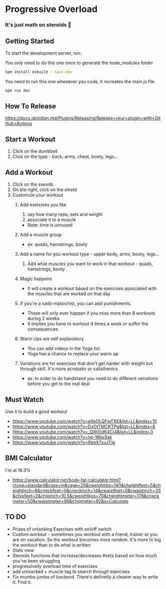 # Progressive Overload
### It's just math on steroids 💪


## Getting Started
To start the development server, run:

You only need to do this one once to generate the node_modules folder
```bash
npm install esbuild --save-dev
```

You need to run this one whenever you code, it recreates the main.js file
```bash
npm run dev
```

## How To Release
https://docs.obsidian.md/Plugins/Releasing/Release+your+plugin+with+GitHub+Actions

## Start a Workout
1. Click on the dumbbell
2. Click on the type - back, arms, chest, booty, legs...

## Add a Workout
1. Click on the swords
2. On the right, click on the shield
3. Customize your workout
    1. Add exercises you like
        1. say how many reps, sets and weight
        2. associate it to a muscle
        - Note: time is unnused
    2. Add a muscle group
        - ex: quads, hamstrings, booty
    3.  Add a name for you workout type - upper body, arms, booty, legs...
        1. Add what muscles you want to work in that workout - quads, hamstrings, booty
    4. Magic happens
        - It will create a workout based on the exercises associated with the muscles that are worked on that day

    5. If you're a sado masochist, you can add punishments.
        - These will only ever happen if you miss more than 8 workouts during 2 weeks
        - It implies you have to workout 4 times a week or suffer the consequences
    6. Warm Ups are self explanatory
        - You can add videos in the Yoga list. 
        - Yoga has a chance to replace your warm up
    7. Variations are for exercises that don't get harder with weight but through skill. It's more acrobatic or calisthenics
        - ex: In order to do  handstand you need to do different variations before you get to the real deal

##  Must Watch
Use it to build a good workout
- https://www.youtube.com/watch?v=a9qOLQFmTXE&list=LL&index=10
- https://www.youtube.com/watch?v=DyOtTMCKTPg&list=LL&index=8
- https://www.youtube.com/watch?v=_QWjDdK4Ci4&list=LL&index=3
- https://www.youtube.com/watch?v=np-18tjx9ak
- https://www.youtube.com/watch?v=lNmX7xvJTjg


## BMI Calculator
I'm at 18.3%
- https://www.calculator.net/body-fat-calculator.html?ctype=standard&csex=m&cage=25&cweightlbs=140&cheightfeet=5&cheightinch=8&cneckfeet=0&cneckinch=14&cwaistfeet=0&cwaistinch=33&chipfeet=2&chipinch=10.5&cweightkgs=70&cheightmeter=178&cneckmeter=50&cwaistmeter=96&chipmeter=92&x=Calculate


## TO DO
- Prizes of unlocking Exercises with on/off switch
- Custom workout - sometimes you workout with a friend, trainer or you are on vacation. So the workout becomes more random. It's more to log the workout than to do what is written
- Stats view
- Steroids functions that increase/decreases #sets based on how much you've been struggling
- progressivelly overload time of exercises
- add unloacked + muscle tag to search through exercises
- Fix mumbo jumbo of backend. There's definetly a cleaner way to write it. Find it.
